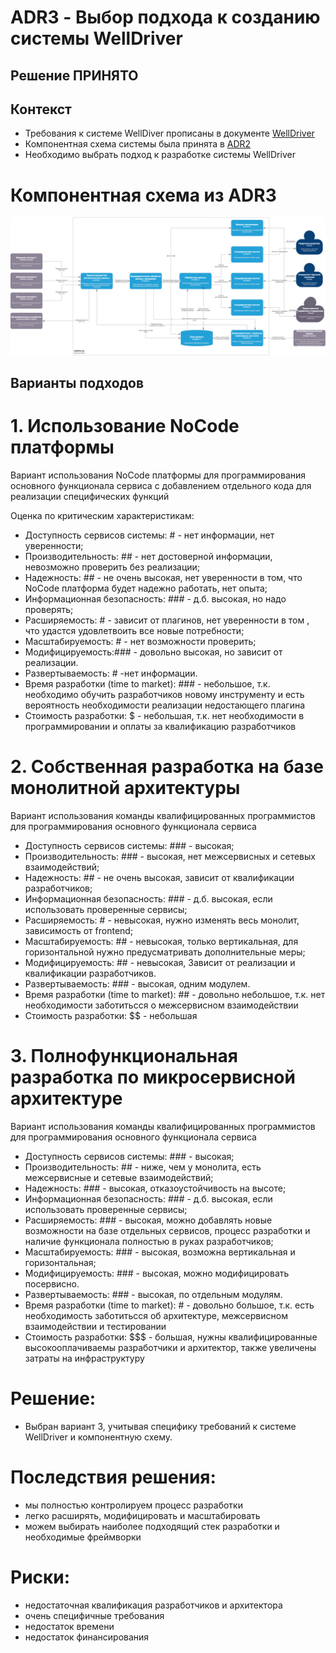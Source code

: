 # ADR3 - Выбор подхода к созданию системы WellDriver

## Решение ПРИНЯТО

## Контекст

* Требования к системе WellDiver прописаны в документе [WellDriver](WellDriver.md)
* Компонентная схема системы была принята в [ADR2](ADR2.md)
* Необходимо выбрать подход к разработке системы WellDriver

# Компонентная схема из ADR3

![Компонентная схема](ADR2_data/wd-components.png)

## Варианты подходов

# 1. Использование NoCode платформы
Вариант использования NoCode платформы для программирования основного функционала сервиса с добавлением отдельного кода для реализации специфических функций

Оценка по критическим характеристикам:

* Доступность сервисов системы: # - нет информации, нет уверенности;
* Производительность: ## - нет достоверной информации, невозможно проверить без реализации;
* Надежность: ## - не очень высокая, нет уверенности в том, что NoCode платформа будет надежно работать, нет опыта;
* Информационная безопасность: ### - д.б. высокая, но надо проверять;
* Расширяемость: # - зависит от плагинов, нет уверенности в том , что удастся удовлетвоить все новые потребности;
* Масштабируемость: # - нет возможности проверить;
* Модифицируемость:### - довольно высокая, но зависит от реализации.
* Развертываемость: #  -нет информации.
* Время разработки (time to market): ### - небольшое, т.к. необходимо обучить разработчиков новому инструменту и есть вероятность необходимости реализации недостающего плагина
* Стоимость разработки: $ - небольшая, т.к. нет необходимости в программировании и оплаты за квалификацию разработчиков


# 2. Собственная разработка на базе монолитной архитектуры
Вариант использования команды квалифицированных программистов для программирования основного функционала сервиса

* Доступность сервисов системы: ### - высокая;
* Производительность: ### - высокая, нет межсервисных и сетевых взаимодействий;
* Надежность: ## - не очень высокая, зависит от квалификации разработчиков;
* Информационная безопасность: ### - д.б. высокая, если использовать проверенные сервисы;
* Расширяемость: # - невысокая, нужно изменять весь монолит, зависимость от frontend;
* Масштабируемость: ## - невысокая, только вертикальная, для горизонтальной нужно предусматривать дополнительные меры;
* Модифицируемость: ## - невысокая, Зависит от реализации и квалификации разработчиков.
* Развертываемость: ### - высокая, одним модулем.
* Время разработки (time to market): ## - довольно небольшое, т.к. нет необходимости заботитьсся о межсервисном взаимодействии
* Стоимость разработки: $$ - небольшая

# 3. Полнофункциональная разработка по микросервисной архитектуре
Вариант использования команды квалифицированных программистов для программирования основного функционала сервиса

* Доступность сервисов системы: ### - высокая;
* Производительность: ## - ниже, чем у монолита, есть межсервисные и сетевые взаимодействий;
* Надежность: ### - высокая, отказоустойчивость на высоте;
* Информационная безопасность: ### - д.б. высокая, если использовать проверенные сервисы;
* Расширяемость: ### - высокая, можно добавлять новые возможности на базе отдельных сервисов, процесс разработки и наличие функционала полностью в руках разработчиков;
* Масштабируемость: ### - высокая, возможна вертикальная и горизонтальная;
* Модифицируемость: ### - высокая, можно модифицировать посервисно.
* Развертываемость: ### - высокая, по отдельным модулям.
* Время разработки (time to market): # - довольно большое, т.к. есть необходимость заботитьсся об архитектуре, межсервисном взаимодействии и тестировании
* Стоимость разработки: $$$  - большая, нужны квалифицированные высокооплачиваемы разработчики и архитектор, также увеличены затраты на инфраструктуру

# Решение:
* Выбран вариант 3, учитывая специфику требований к системе WellDriver и компонентную схему.
 
# Последствия решения:

* мы полностью контролируем процесс разработки 
* легко расширять, модифицировать и масштабировать
* можем выбирать наиболее подходящий стек разработки и необходимые фреймворки

# Риски:
* недостаточная квалификация разработчиков и архитектора
* очень специфичные требования
* недостаток времени
* недостаток финансирования

